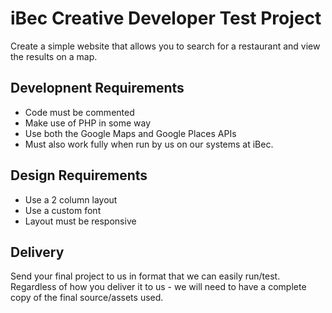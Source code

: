 # iBec Creative Developer Test Project

Create a simple website that allows you to search for a restaurant and view the results on a map.

## Developnent Requirements
- Code must be commented
- Make use of PHP in some way
- Use both the Google Maps and Google Places APIs
- Must also work fully when run by us on our systems at iBec.

## Design Requirements
- Use a 2 column layout
- Use a custom font
- Layout must be responsive

## Delivery
Send your final project to us in format that we can easily run/test. Regardless of how you deliver it to us - we will need to have a complete copy of the final source/assets used.
